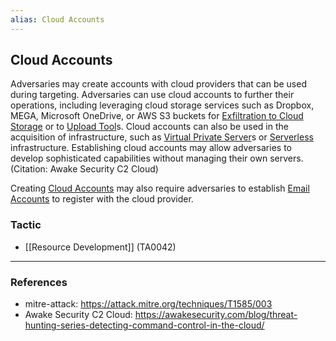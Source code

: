 ```yaml
---
alias: Cloud Accounts
---
```


## Cloud Accounts

Adversaries may create accounts with cloud providers that can be used during targeting. Adversaries can use cloud accounts to further their operations, including leveraging cloud storage services such as Dropbox, MEGA, Microsoft OneDrive, or AWS S3 buckets for [Exfiltration to Cloud Storage](https://attack.mitre.org/techniques/T1567/002) or to [Upload Tool](https://attack.mitre.org/techniques/T1608/002)s. Cloud accounts can also be used in the acquisition of infrastructure, such as [Virtual Private Server](https://attack.mitre.org/techniques/T1583/003)s or [Serverless](https://attack.mitre.org/techniques/T1583/007) infrastructure. Establishing cloud accounts may allow adversaries to develop sophisticated capabilities without managing their own servers.(Citation: Awake Security C2 Cloud)

Creating [Cloud Accounts](https://attack.mitre.org/techniques/T1585/003) may also require adversaries to establish [Email Accounts](https://attack.mitre.org/techniques/T1585/002) to register with the cloud provider. 


### Tactic

- [[Resource Development]] (TA0042)


---
### References

- mitre-attack: https://attack.mitre.org/techniques/T1585/003
- Awake Security C2 Cloud: https://awakesecurity.com/blog/threat-hunting-series-detecting-command-control-in-the-cloud/
